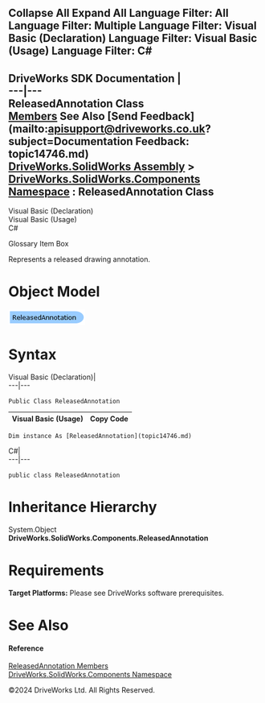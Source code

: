        

 Collapse All Expand All  Language Filter: All  Language Filter: Multiple  Language Filter: Visual Basic (Declaration) Language Filter: Visual Basic (Usage) Language Filter: C#  
---  
DriveWorks SDK Documentation  |   
---|---  
ReleasedAnnotation Class   
[Members](topic14747.md) See Also [Send Feedback](mailto:apisupport@driveworks.co.uk?subject=Documentation Feedback: topic14746.md)  
[DriveWorks.SolidWorks Assembly](topic13342.md) > [DriveWorks.SolidWorks.Components Namespace](topic13925.md) : ReleasedAnnotation Class  
---  
  
Visual Basic (Declaration)    
Visual Basic (Usage)    
C# 

Glossary Item Box

Represents a released drawing annotation. 

# Object Model

![](dotnetdiagramimages/image832.png)

# Syntax

Visual Basic (Declaration)|   
---|---  
      
    
    Public Class ReleasedAnnotation   
  
Visual Basic (Usage)| Copy Code  
---|---  
      
    
    Dim instance As [ReleasedAnnotation](topic14746.md)  
  
C#|   
---|---  
      
    
    public class ReleasedAnnotation   
  
# Inheritance Hierarchy

System.Object  
**DriveWorks.SolidWorks.Components.ReleasedAnnotation**  


# Requirements

**Target Platforms:** Please see DriveWorks software prerequisites.

# See Also

#### Reference

[ReleasedAnnotation Members](topic14747.md)   
[DriveWorks.SolidWorks.Components Namespace](topic13925.md)

©2024 DriveWorks Ltd. All Rights Reserved.

